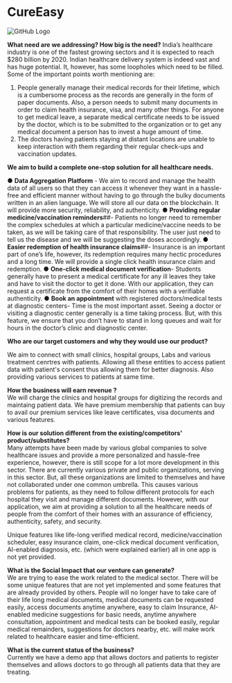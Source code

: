 # CureEasy

![GitHub Logo](https://github.com/akshat220/CureEasy/blob/master/app/src/main/res/drawable/ce.png)


**What need are we addressing? How big is the need?**
India’s healthcare industry is one of the fastest growing sectors and it is expected to reach 
$280 billion by 2020. Indian healthcare delivery system is indeed vast and has huge potential.
It, however, has some loopholes which need to be filled. Some of the important points worth 
mentioning are:
1)  People generally manage their medical records for their lifetime, which is a cumbersome
process as the records are generally in the form of paper documents. Also, a person needs to
submit many documents in order to claim health insurance, visa, and many other things. For
anyone to get medical leave, a separate medical certificate needs to be issued by the doctor,
which is to be submitted to the organization or to get any medical document a person has to
invest a huge amount of time.
2) The doctors having patients staying at distant locations are unable to keep interaction with them
regarding their regular check-ups and vaccination updates.

**We aim to build a complete one-stop solution for all healthcare needs.**

● **Data Aggregation Platform** - We aim to record and manage the health
data of all users so that they can access it whenever they want in a hassle-free and
efficient manner without having to go through the bulky documents written in an alien
language. We will store all our data on the blockchain. It will provide more security,
reliability, and authenticity.
● **Providing regular medicine/vaccination reminders**##- Patients no longer need to remember
the complex schedules at which a particular medicine/vaccine needs to be taken, as we
will be taking care of that responsibility. The user just need to tell us the disease and we
will be suggesting the doses accordingly.
● **Easier redemption of health insurance claims**##- Insurance is an important part of one’s
life, however, its redemption requires many hectic procedures and a long time. We will
provide a single click health insurance claim and redemption.
● **One-click medical document verification**- Students generally have to present a medical
certificate for any ill leaves they take and have to visit the doctor to get it done. With our
application, they can request a certificate from the comfort of their homes with a
verifiable authenticity.
● **Book an appointment** with registered doctors/medical tests at diagnostic
centers- Time is the most important asset. Seeing a doctor or visiting a diagnostic center
generally is a time taking process. But, with this feature, we ensure that you don’t have
to stand in long queues and wait for hours in the doctor’s clinic and diagnostic center.

**Who are our target customers and why they would use our product?**<br/>

We aim to connect with small clinics, hospital groups, Labs and various treatment cenrtres with patients.
Allowing all these entities to access patient data with patient's consent thus allowing them for better
diagnosis. Also providing various services to patients at same time.<br/>

**How the business will earn revenue ?**<br/>
We will charge the clinics and hospital groups for digitizing the records and maintaing patient data.
We have premium membership that patients can buy to avail our premium services like leave certificates, 
visa documents and various features.<br/>

**How is our solution different from the existing/competitors' product/substitutes?**<br/>
Many attempts have been made by various global companies to solve healthcare issues and
provide a more personalized and hassle-free experience, however, there is still scope for a lot
more development in this sector. There are currently various private and public organizations,
serving in this sector. But, all these organizations are limited to themselves and have not
collaborated under one common umbrella. This causes various problems for patients, as they
need to follow different protocols for each hospital they visit and manage different documents.
However, with our application, we aim at providing a solution to all the healthcare needs of
people from the comfort of their homes with an assurance of efficiency, authenticity, safety, and
security.

Unique features like life-long verified medical record, medicine/vaccination scheduler, easy
insurance claim, one-click medical document verification, AI-enabled diagnosis, etc. (which were
explained earlier) all in one app is not yet provided.<br/>

**What is the Social Impact that our venture can generate?**<br/>
We are trying to ease the work related to the medical sector. There will be some unique features
that are not yet implemented and some features that are already provided by others. People will
no longer have to take care of their life long medical documents, medical documents can be
requested easily, access documents anytime anywhere, easy to claim Insurance, AI-enabled
medicine suggestions for basic needs, anytime anywhere consultation, appointment and
medical tests can be booked easily, regular medical remainders, suggestions for doctors
nearby, etc. will make work related to healthcare easier and time-efficient.<br/>

**What is the current status of the business?**<br/>
Currently we have a demo app that allows doctors and patients to register themselves and allows 
doctors to go through all patients data that they are treating.<br/>
